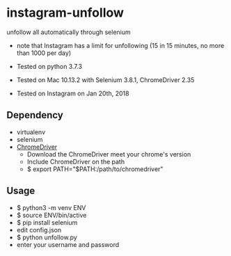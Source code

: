 # instagram-unfollow
unfollow all automatically through selenium
* note that Instagram has a limit for unfollowing (15 in 15 minutes, no more than 1000 per day)

* Tested on python 3.7.3
* Tested on Mac 10.13.2 with Selenium 3.8.1, ChromeDriver 2.35
* Tested on Instagram on Jan 20th, 2018

## Dependency
* virtualenv
* selenium
* [ChromeDriver](https://chromedriver.storage.googleapis.com/index.html)
  * Download the ChromeDriver meet your chrome's version
  * Include ChromeDriver on the path
  * $ export PATH="$PATH:/path/to/chromedriver"

## Usage
* $ python3 -m venv ENV
* $ source ENV/bin/active
* $ pip install selenium
* edit config.json
* $ python unfollow.py
* enter your username and password

